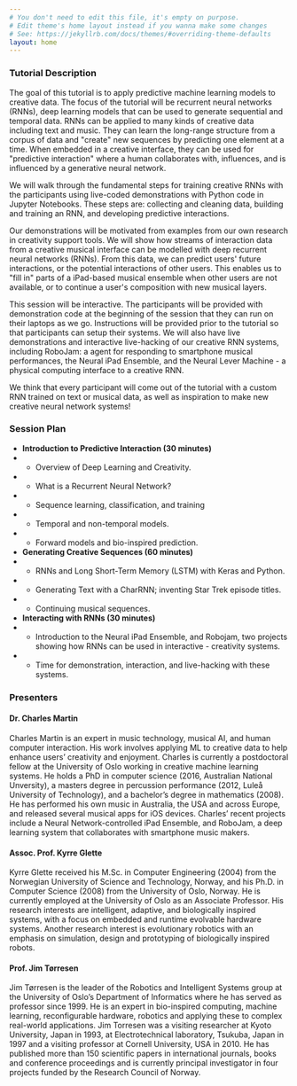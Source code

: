 ```yaml
---
# You don't need to edit this file, it's empty on purpose.
# Edit theme's home layout instead if you wanna make some changes
# See: https://jekyllrb.com/docs/themes/#overriding-theme-defaults
layout: home
---
```


### Tutorial Description

The goal of this tutorial is to apply predictive machine learning models to creative data. The focus of the tutorial will be recurrent neural networks (RNNs), deep learning models that can be used to generate sequential and temporal data. RNNs can be applied to many kinds of creative data including text and music. They can learn the long-range structure from a corpus of data and "create" new sequences by predicting one element at a time. When embedded in a creative interface, they can be used for "predictive interaction" where a human collaborates with, influences, and is influenced by a generative neural network.

We will walk through the fundamental steps for training creative RNNs with the participants using live-coded demonstrations with Python code in Jupyter Notebooks. These steps are: collecting and cleaning data, building and training an RNN, and developing predictive interactions.

Our demonstrations will be motivated from examples from our own research in creativity support tools. We will show how streams of interaction data from a creative musical interface can be modelled with deep recurrent neural networks (RNNs). From this data, we can predict users' future interactions, or the potential interactions of other users. This enables us to "fill in" parts of a iPad-based musical ensemble when other users are not available, or to continue a user's composition with new musical layers. 

This session will be interactive. The participants will be provided with demonstration code at the beginning of the session that they can run on their laptops as we go. Instructions will be provided prior to the tutorial so that participants can setup their systems. We will also have live demonstrations and interactive live-hacking of our creative RNN systems, including RoboJam: a agent for responding to smartphone musical performances, the Neural iPad Ensemble, and the Neural Lever Machine - a physical computing interface to a creative RNN. 

We think that every participant will come out of the tutorial with a custom RNN trained on text or musical data, as well as inspiration to make new creative neural network systems!

### Session Plan

- **Introduction to Predictive Interaction (30 minutes)**
- - Overview of Deep Learning and Creativity.
- - What is a Recurrent Neural Network?
- - Sequence learning, classification, and training
- - Temporal and non-temporal models.
- - Forward models and bio-inspired prediction.
- **Generating Creative Sequences (60 minutes)**
- - RNNs and Long Short-Term Memory (LSTM) with Keras and Python.
- - Generating Text with a CharRNN; inventing Star Trek episode titles.
- - Continuing musical sequences.
- **Interacting with RNNs (30 minutes)**
- - Introduction to the Neural iPad Ensemble, and Robojam, two projects showing how RNNs can be used in interactive - creativity systems.
- - Time for demonstration, interaction, and live-hacking with these systems.

### Presenters

#### Dr. Charles Martin

Charles Martin is an expert in music technology, musical AI, and human computer interaction. His work involves applying ML to creative data to help enhance users’ creativity and enjoyment. Charles is currently a postdoctoral fellow at the University of Oslo working in creative machine learning systems. He holds a PhD in computer science (2016, Australian National Unversity), a masters degree in percussion performance (2012, Luleå University of Technology), and a bachelor’s degree in mathematics (2008). He has performed his own music in Australia, the USA and across Europe, and released several musical apps for iOS devices. Charles’ recent projects include a Neural Network-controlled iPad Ensemble, and RoboJam, a deep learning system that collaborates with smartphone music makers.

#### Assoc. Prof. Kyrre Glette

Kyrre Glette received his M.Sc. in Computer Engineering (2004) from the Norwegian University of Science and Technology, Norway, and his Ph.D. in Computer Science (2008) from the University of Oslo, Norway. He is currently employed at the University of Oslo as an Associate Professor. His research interests are intelligent, adaptive, and biologically inspired systems, with a focus on embedded and runtime evolvable hardware systems. Another research interest is evolutionary robotics with an emphasis on simulation, design and prototyping of biologically inspired robots. 

#### Prof. Jim Tørresen

Jim Tørresen is the leader of the Robotics and Intelligent Systems group at the University of Oslo’s Department of Informatics where he has served as professor since 1999. He is an expert in bio-inspired computing, machine learning, reconfigurable hardware, robotics and applying these to complex real-world applications. Jim Torresen was a visiting researcher at Kyoto University, Japan in 1993, at Electrotechnical laboratory, Tsukuba, Japan in 1997 and a visiting professor at Cornell University, USA in 2010. He has published more than 150 scientific papers in international journals, books and conference proceedings and is currently principal investigator in four projects funded by the Research Council of Norway.
